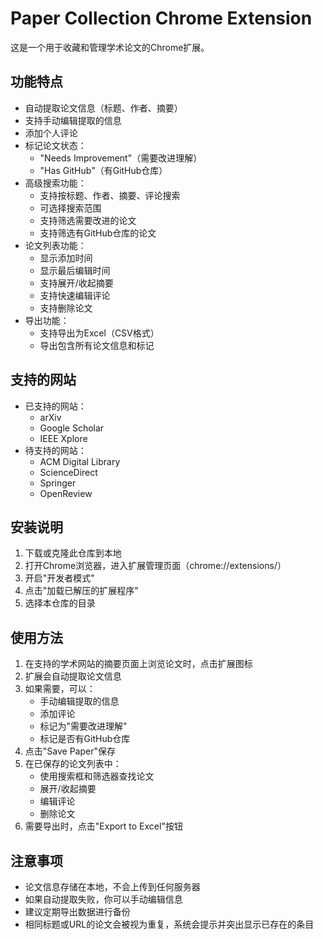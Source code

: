 # Paper Collection Chrome Extension

这是一个用于收藏和管理学术论文的Chrome扩展。

## 功能特点

- 自动提取论文信息（标题、作者、摘要）
- 支持手动编辑提取的信息
- 添加个人评论
- 标记论文状态：
  - "Needs Improvement"（需要改进理解）
  - "Has GitHub"（有GitHub仓库）
- 高级搜索功能：
  - 支持按标题、作者、摘要、评论搜索
  - 可选择搜索范围
  - 支持筛选需要改进的论文
  - 支持筛选有GitHub仓库的论文
- 论文列表功能：
  - 显示添加时间
  - 显示最后编辑时间
  - 支持展开/收起摘要
  - 支持快速编辑评论
  - 支持删除论文
- 导出功能：
  - 支持导出为Excel（CSV格式）
  - 导出包含所有论文信息和标记

## 支持的网站

- 已支持的网站：
  - arXiv
  - Google Scholar
  - IEEE Xplore
- 待支持的网站：
  - ACM Digital Library
  - ScienceDirect
  - Springer
  - OpenReview

## 安装说明

1. 下载或克隆此仓库到本地
2. 打开Chrome浏览器，进入扩展管理页面（chrome://extensions/）
3. 开启"开发者模式"
4. 点击"加载已解压的扩展程序"
5. 选择本仓库的目录

## 使用方法

1. 在支持的学术网站的摘要页面上浏览论文时，点击扩展图标
2. 扩展会自动提取论文信息
3. 如果需要，可以：
   - 手动编辑提取的信息
   - 添加评论
   - 标记为"需要改进理解"
   - 标记是否有GitHub仓库
4. 点击"Save Paper"保存
5. 在已保存的论文列表中：
   - 使用搜索框和筛选器查找论文
   - 展开/收起摘要
   - 编辑评论
   - 删除论文
6. 需要导出时，点击"Export to Excel"按钮

## 注意事项

- 论文信息存储在本地，不会上传到任何服务器
- 如果自动提取失败，你可以手动编辑信息
- 建议定期导出数据进行备份
- 相同标题或URL的论文会被视为重复，系统会提示并突出显示已存在的条目 